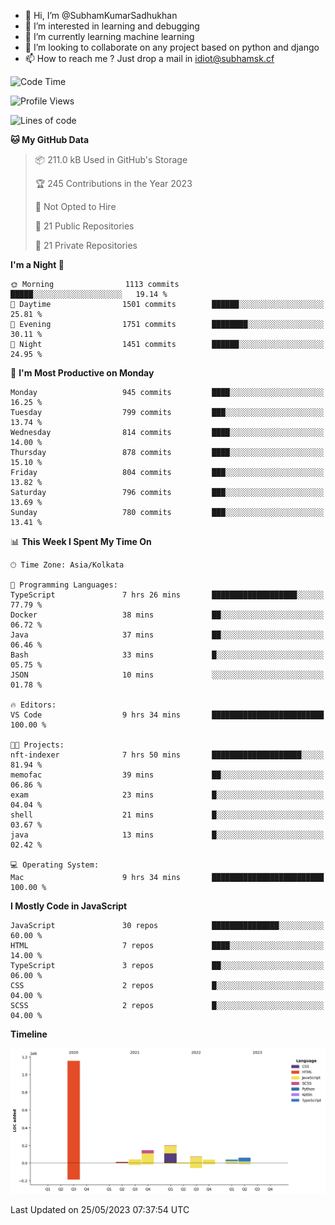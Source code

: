 - 👋 Hi, I’m @SubhamKumarSadhukhan
- 👀 I’m interested in learning and debugging
- 🌱 I’m currently learning machine learning
- 💞️ I’m looking to collaborate on any project based on python and django
- 📫 How to reach me ?
      Just drop a mail in idiot@subhamsk.cf

<!---
SubhamKumarSadhukhan/SubhamKumarSadhukhan is a ✨ special ✨ repository because its `README.md` (this file) appears on your GitHub profile.
You can click the Preview link to take a look at your changes.
--->


<!--START_SECTION:waka-->
![Code Time](http://img.shields.io/badge/Code%20Time-1%2C212%20hrs%2047%20mins-blue)

![Profile Views](http://img.shields.io/badge/Profile%20Views-24-blue)

![Lines of code](https://img.shields.io/badge/From%20Hello%20World%20I%27ve%20Written-1.8%20million%20lines%20of%20code-blue)

**🐱 My GitHub Data** 

> 📦 211.0 kB Used in GitHub's Storage 
 > 
> 🏆 245 Contributions in the Year 2023
 > 
> 🚫 Not Opted to Hire
 > 
> 📜 21 Public Repositories 
 > 
> 🔑 21 Private Repositories 
 > 
**I'm a Night 🦉** 

```text
🌞 Morning                1113 commits        █████░░░░░░░░░░░░░░░░░░░░   19.14 % 
🌆 Daytime                1501 commits        ██████░░░░░░░░░░░░░░░░░░░   25.81 % 
🌃 Evening                1751 commits        ████████░░░░░░░░░░░░░░░░░   30.11 % 
🌙 Night                  1451 commits        ██████░░░░░░░░░░░░░░░░░░░   24.95 % 
```
📅 **I'm Most Productive on Monday** 

```text
Monday                   945 commits         ████░░░░░░░░░░░░░░░░░░░░░   16.25 % 
Tuesday                  799 commits         ███░░░░░░░░░░░░░░░░░░░░░░   13.74 % 
Wednesday                814 commits         ████░░░░░░░░░░░░░░░░░░░░░   14.00 % 
Thursday                 878 commits         ████░░░░░░░░░░░░░░░░░░░░░   15.10 % 
Friday                   804 commits         ███░░░░░░░░░░░░░░░░░░░░░░   13.82 % 
Saturday                 796 commits         ███░░░░░░░░░░░░░░░░░░░░░░   13.69 % 
Sunday                   780 commits         ███░░░░░░░░░░░░░░░░░░░░░░   13.41 % 
```


📊 **This Week I Spent My Time On** 

```text
🕑︎ Time Zone: Asia/Kolkata

💬 Programming Languages: 
TypeScript               7 hrs 26 mins       ███████████████████░░░░░░   77.79 % 
Docker                   38 mins             ██░░░░░░░░░░░░░░░░░░░░░░░   06.72 % 
Java                     37 mins             ██░░░░░░░░░░░░░░░░░░░░░░░   06.46 % 
Bash                     33 mins             █░░░░░░░░░░░░░░░░░░░░░░░░   05.75 % 
JSON                     10 mins             ░░░░░░░░░░░░░░░░░░░░░░░░░   01.78 % 

🔥 Editors: 
VS Code                  9 hrs 34 mins       █████████████████████████   100.00 % 

🐱‍💻 Projects: 
nft-indexer              7 hrs 50 mins       ████████████████████░░░░░   81.94 % 
memofac                  39 mins             ██░░░░░░░░░░░░░░░░░░░░░░░   06.86 % 
exam                     23 mins             █░░░░░░░░░░░░░░░░░░░░░░░░   04.04 % 
shell                    21 mins             █░░░░░░░░░░░░░░░░░░░░░░░░   03.67 % 
java                     13 mins             █░░░░░░░░░░░░░░░░░░░░░░░░   02.42 % 

💻 Operating System: 
Mac                      9 hrs 34 mins       █████████████████████████   100.00 % 
```

**I Mostly Code in JavaScript** 

```text
JavaScript               30 repos            ███████████████░░░░░░░░░░   60.00 % 
HTML                     7 repos             ████░░░░░░░░░░░░░░░░░░░░░   14.00 % 
TypeScript               3 repos             ██░░░░░░░░░░░░░░░░░░░░░░░   06.00 % 
CSS                      2 repos             █░░░░░░░░░░░░░░░░░░░░░░░░   04.00 % 
SCSS                     2 repos             █░░░░░░░░░░░░░░░░░░░░░░░░   04.00 % 
```



**Timeline**

![Lines of Code chart](https://raw.githubusercontent.com/SubhamKumarSadhukhan/SubhamKumarSadhukhan/main/assets/bar_graph.png)


 Last Updated on 25/05/2023 07:37:54 UTC
<!--END_SECTION:waka-->

